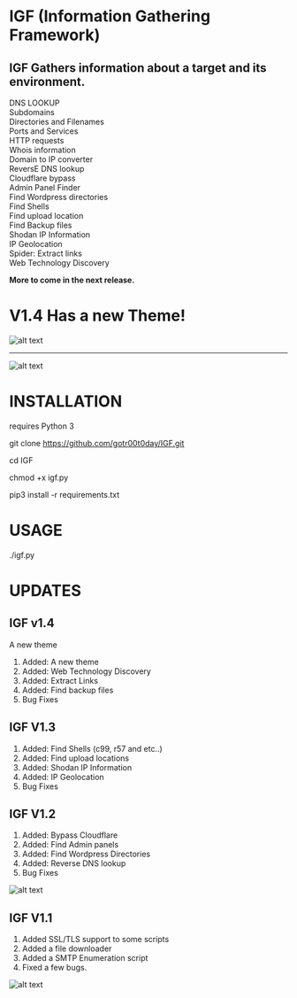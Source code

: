 # IGF (Information Gathering Framework)

## IGF Gathers information about a target and its environment.

DNS LOOKUP<br/>
Subdomains<br/>
Directories and Filenames<br/>
Ports and Services<br/>
HTTP requests<br/>
Whois information<br/>
Domain to IP converter<br/>
ReversE DNS lookup<br/>
Cloudflare bypass<br/>
Admin Panel Finder<br/>
Find Wordpress directories<br/>
Find Shells<br/>
Find upload location<br/>
Find Backup files<br/>
Shodan IP Information<br/>
IP Geolocation<br/>
Spider: Extract links<br/>
Web Technology Discovery<br/>





<b>More to come in the next release.</b>

# V1.4 Has a new Theme!

![alt text](https://github.com/gotr00t0day/IGF/blob/master/9B120D6B-867E-47D2-A3CC-E8B706699EED.jpeg)

___________________________________________________________________________________________________________

![alt text](https://github.com/gotr00t0day/IGF-v1.0/blob/master/IGF.png)


# INSTALLATION

requires Python 3

git clone https://github.com/gotr00t0day/IGF.git

cd IGF

chmod +x igf.py

pip3 install -r requirements.txt


# USAGE

./igf.py

# UPDATES

## IGF v1.4

A new theme

1. Added: A new theme
2. Added: Web Technology Discovery
3. Added: Extract Links
4. Added: Find backup files
5. Bug Fixes

## IGF V1.3

1. Added: Find Shells (c99, r57 and etc..)
2. Added: Find upload locations
3. Added: Shodan IP Information
4. Added: IP Geolocation
5. Bug Fixes

## IGF V1.2

1. Added: Bypass Cloudflare
2. Added: Find Admin panels
3. Added: Find Wordpress Directories
4. Added: Reverse DNS lookup
5. Bug Fixes

![alt text](https://github.com/gotr00t0day/IGF/blob/master/igf4.jpg)

## IGF V1.1

1. Added SSL/TLS support to some scripts
2. Added a file downloader 
3. Added a SMTP Enumeration script
4. Fixed a few bugs.

![alt text](https://github.com/gotr00t0day/IGF/blob/master/igf3.jpg)
